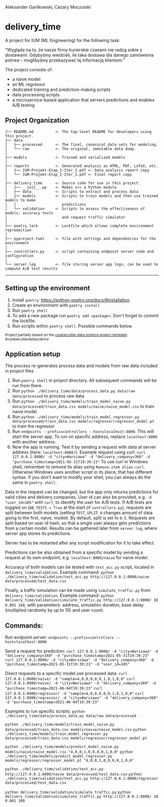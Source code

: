 
Aleksander Garlikowski, Cezary Moczulski

delivery_time
==============================

A project for IUM (ML Engineering) for the following task:

"Wygląda na to, że nasze firmy kurierskie czasami nie radzą sobie z dostawami. Gdybyśmy
wiedzieli, ile taka dostawa dla danego zamówienia potrwa – moglibyśmy przekazywać tę
informację klientom."

The project consists of:
- a naive model
- an ML regressor
- dedicated training and prediction-making scripts
- data processing scripts
- a microservice-based application that servers predictions and enables A/B testing

Project Organization
------------

    ├── README.md          <- The top-level README for developers using this project.
    ├── data
    │   ├── processed      <- The final, canonical data sets for modeling.
    │   └── raw            <- The original, immutable data dump.
    │
    ├── models             <- Trained and serialized models
    │
    ├── reports            <- Generated analysis as HTML, PDF, LaTeX, etc.
    │   ├── IUM-Projekt-Etap_1-Iter_2.pdf <- Data analysis report copy
    │   └── IUM-Projekt-Etap_2-Iter_1.pdf <- Final report copy
    │
    ├── delivery_time      <- Source code for use in this project.
    │   ├── __init__.py    <- Makes src a Python module
    │   ├── data           <- Scripts to extract and process data
    │   ├── models         <- Scripts to train models and then use trained models to make
    │   │                     predictions
    │   └── validation     <- Scripts to assess the effectiveness of models: accuracy tests
    │                         and request traffic simulator
    |
    ├── poetry.lock        <- Lockfile which allows complete environment reproduction
    │
    ├── pyproject.toml     <- file with settings and dependencies for the environment
    │
    ├── controllers.py     <- script containing endpoint server code and configuration
    │
    └── server.log         <- file storing server app logs, can be used to compute A/B test results

--------


Setting up the environment
------------

1. Install `poetry`: https://python-poetry.org/docs/#installation
2. Create an environment with `poetry install`
3. Run `poetry shell`
4. To add a new package run `poetry add <package>`. Don't forget to commit the lockfile.
5. Run scripts within `poetry shell`. Possible commands below.

<p><small>Project partially based on the <a target="_blank" href="https://drivendata.github.io/cookiecutter-data-science/">cookiecutter data science project template</a>. #cookiecutterdatascience</small></p>

Application setup
------------

The process re-generates process data and models from raw data included in project files

1. Run `poetry shell` in project directory. All subsequent commands will be run from there.
2. Run `python ./delivery_time/data/process_data.py data/raw data/processed` to process raw data
3. Run `python ./delivery_time/models/train_model_naive.py data/processed/train_data.csv models/naive/naive_model.csv` to train naive model
4. Run `python ./delivery_time/models/train_model_regressor.py data/processed/train_data.csv models/regressor/regressor_model.pt` to train the regressor
5. Run `endpoints --prefix=controllers --host=localhost:8000`. This will start the server app. To run on specific address, replace `localhost:8000` with another address.
6. Now the app is running. Test it by sending a request with data at server address (here: `localhost:8000/`). Example request using curl: `curl 127.0.0.1:8000/ -d "city=Warszawa" -d "delivery_company=360" -d "purchase_timestamp=2021-05-31T19:39:23"`
To use curl in Windows shell, remember to remove its alias using `Remove-item alias:curl`. Otherwise Windows uses another script in its place, that has different syntax. If you don't want to modify your shell, you can always do the same in `poetry shell`.

Data in the request can be changed, but the app only returns predictions for valid cities and delivery companies. User id can also be provided, e.g. `-d "user_id=105"` with `curl`, to identify the user for A/B tests. If A/B tests are toggled on (`AB_TESTS = True` at the start of `controllers.py`), requests are split between both models (setting `TEST_SPLIT_A` changes amount of data going to the first, naive, model). By default, split is set to `0.5`. Requests are split based on user id hash, so that a single user always gets predictions from a certain model. Results can be gathered later from `server.log`, where server app stores its predictions.

Server has to be restarted after any script modification for it to take effect.

Predictions can be also obtained from a specific model by sending a request at its own endpoint, e.g. `localhost:8000/naive` for naive model.

Accuracy of both models can be tested with `test_acc.py` script, located in `delivery_time/validation`. Example command:
`python ./delivery_time/validation/test_acc.py http://127.0.0.1:8000/naive data/processed/test_data.csv`

Finally, a traffic simulation can be made using `simulate_traffic.py` from `delivery_time/validation`. Example command:
`python delivery_time/validation/simulate_traffic.py http://127.0.0.1:8000/ 10 0.001 100`, with parameters: address, simulation duration, base delay (multiplied randomly by up to 10) and user count.

Commands:
-------------

Run endpoint server:
`endpoints --prefix=controllers --host=localhost:8000`

Send a request for prediction:
`curl 127.0.0.1:8000/ -d "city=Warszawa" -d "delivery_company=360" -d "purchase_timestamp=2021-05-31T19:39:23"`
`curl 127.0.0.1:8000/ -d "city=Warszawa" -d "delivery_company=360" -d "purchase_timestamp=2021-05-31T19:39:23" -d "user_id=105"`

Direct requests to a specific model use processed data:
`curl 127.0.0.1:8000/naive/ -d "sample=4,0,0,0,0,0,1,0,1,0,0"`
`curl 127.0.0.1:8000/naive/ -d "city=Warszawa" -d "delivery_company=360" -d "purchase_timestamp=2021-06-04T19:39:23"`
`curl 127.0.0.1:8000/regressor/ -d "sample=4,0,0,0,0,0,1,0,1,0,0"`
`curl 127.0.0.1:8000/regressor/ -d "city=Warszawa" -d "delivery_company=360" -d "purchase_timestamp=2021-06-04T19:39:23"`

Examples to run specific scripts:
`python ./delivery_time/data/process_data.py data/raw data/processed`

`python ./delivery_time/models/train_model_naive.py data/processed/train_data.csv models/naive/naive_model.csv`
`python ./delivery_time/models/train_model_regressor.py data/processed/train_data.csv models/regressor/regressor_model.pt`

`python ./delivery_time/models/predict_model_naive.py models/naive/naive_model.csv "4,0,0,1,0,0,0,0,1,0,0"`
`python ./delivery_time/models/predict_model_regressor.py models/regressor/regressor_model.pt "4,0,0,1,0,0,0,0,1,0,0"`

`python ./delivery_time/validation/test_acc.py http://127.0.0.1:8000/naive data/processed/test_data.csv`
`python ./delivery_time/validation/test_acc.py http://127.0.0.1:8000/regressor data/processed/test_data.csv`

`python delivery_time/validation/simulate_traffic.py`
`python delivery_time/validation/simulate_traffic.py http://127.0.0.1:8000/ 10 0.001 100`

